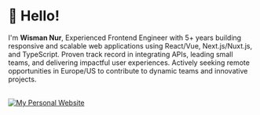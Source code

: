 # 👋 Hello!

I'm **Wisman Nur**, Experienced Frontend Engineer with 5+ years building responsive and scalable web applications using React/Vue, Next.js/Nuxt.js, and TypeScript. Proven track record in integrating APIs, leading small teams, and delivering impactful user experiences. Actively seeking remote opportunities in Europe/US to contribute to dynamic teams and innovative projects.

<br>

<a href="https://wismannur.pro/?ref=readme">
<img alt="My Personal Website" src="https://img.shields.io/static/v1?color=0EA5E9&label=Website&message=wismannur.pro&style=flat&logo=amp&logoColor=ffffff&labelColor=334155">
</a>

<!-- <a href="https://github.com/antonkomarev/github-profile-views-counter">
  <img src="https://komarev.com/ghpvc/?username=wismannur&style=flat&abbreviated=true">
</a> -->

<br />

<!-- # 📈 Github Stats -->

<!-- <div>
  <img height="170" src="https://github-readme-stats.vercel.app/api?username=wismannur&count_private=true&include_all_commits=true&show_icons=true&theme=tokyonight&hide=contribs&rank_icon=github" />
  <img height="170" src="https://github-readme-stats.vercel.app/api/top-langs/?username=wismannur&layout=compact&theme=react&langs_count=6" />
</div> -->
